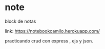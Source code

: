 # note
block de notas

link: https://notebookcamilo.herokuapp.com/

practicando crud con express , ejs y json.
